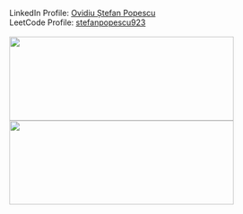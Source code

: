 LinkedIn Profile: [Ovidiu Ștefan Popescu](https://www.linkedin.com/in/ovidiu-%C8%99tefan-popescu-30bb5a184/)
<br>
LeetCode Profile: [stefanpopescu923](https://leetcode.com/stefanpopescu923/)
<br><br>
<a href="https://github.com/Stefan923">
  <img align="center" width="400" height="150" src="https://github-readme-stats.vercel.app/api?username=Stefan923&count_private=true&theme=gruvbox&show_icons=true" />
</a>
<a href="https://github.com/Stefan923">
  <img align="center" width="400" height="150" src="https://github-readme-stats.vercel.app/api/top-langs/?username=Stefan923&layout=compact&theme=gruvbox" />
</a>
